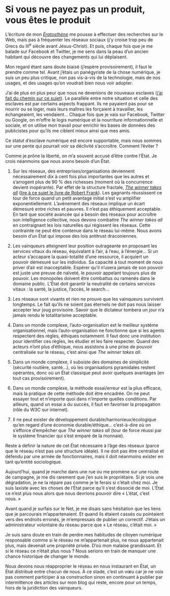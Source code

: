 # Si vous ne payez pas un produit, vous êtes le produit

L’écriture de mon [*Ératosthène*](https://tcrouzet.com/eratosthene-new/) me pousse à effectuer des recherches sur le Web, mais pas à fréquenter les réseaux sociaux (j’y croise trop peu de Grecs du III<sup>e</sup> siècle avant Jésus-Christ). Et puis, chaque fois que je me balade sur Facebook et Twitter, je me sens dans la peau d’un ancien habitant qui découvre des changements qui lui déplaisent.<span id="more-24920"></span>

Mon regard étant sans doute biaisé (j’espère provisoirement), il faut le prendre comme tel. Avant j’étais un panégyriste de la chose numérique, je suis un peu plus critique, non pas vis-à-vis de la technologie, mais de nos usages, et des usages qu’on voudrait bien nous voir adopter.

J’ai de plus en plus peur que nous ne devenions de nouveaux esclaves ([j’ai fait du chemin sur ce sujet](https://tcrouzet.com/2006/06/19/esclavage-20/)). Le parallèle entre notre situation et celle des esclaves est par certains aspects frappant. Ils ne payaient pas pour se nourrir ou se loger, mais leurs maîtres les forçaient à travailler, les échangeaient, les vendaient… Chaque fois que je vais sur Facebook, Twitter ou Google, on m’offre le logis numérique et la nourriture informationnelle et sociale, et on utilise mon travail pour enrichir les bases de données des publicistes pour qu’ils me ciblent mieux ainsi que mes amis.

Ce statut d’esclave numérique est encore supportable, mais nous sommes sur une pente qui pourrait voir sa déclivité s’accroître. Comment l’éviter ?

Comme je prône la liberté, on m’a souvent accusé d’être contre l’État. Je crois néanmoins que nous avons besoin d’un État.

1. Sur les réseaux, des entreprises/organisations deviennent nécessairement dix à cent fois plus importantes que les autres et s’arrogent plus de 90 % des richesses (moment où la concurrence devient inopérante). Par effet de la structure fractale, [*The winner takes all*](http://en.wikipedia.org/wiki/Winner-take-all) ([lire à ce sujet le livre de Robert Frank](http://www.amazon.fr/The-Winner-Take-All-Society-Much-More/dp/0140259953)). Les gagnants réussissent ce tour de force quand un petit avantage initial s’est vu amplifier exponentiellement. L’avènement des réseaux implique un écart démesuré entre riches et pauvres. Il n’est pas éthiquement acceptable. En tant que société avancée qui a besoin des réseaux pour accroître son intelligence collective, nous devons combattre *The winner takes all* en contraignant les lois naturelles qui régissent les réseaux. Cette contrainte ne peut être contenue dans le réseau lui-même. Nous avons besoin d’un État qui impose des lois antitrust draconiennes.

2. Les vainqueurs atteignent leur position outrageante en proposant les services vitaux du réseau, équivalant à l’air, à l’eau, à l’énergie… Si un acteur s’accapare la quasi-totalité d’une ressource, il acquiert un pouvoir démesuré sur les individus. Sa capacité à tout moment de nous priver d’air est inacceptable. Espérer qu’il n’usera jamais de son pouvoir est juste une preuve de naïveté, le pouvoir appelant toujours plus de pouvoir. Les monopoles doivent être combattus ou ramenés dans le domaine public. L’État doit garantir la neutralité de certains services vitaux : la santé, la justice, l’accès, le search…

3. Les réseaux sont vivants et rien ne prouve que les vainqueurs survivent longtemps. Le fait qu’ils ne soient pas éternels ne doit pas nous laisser accepter leur joug provisoire. Savoir que le dictateur tombera un jour n’a jamais rendu le totalitarisme acceptable.

4. Dans un monde complexe, l’auto-organisation est le meilleur système organisationnel, mais l’auto-organisation ne fonctionne que si les agents respectent des règles, éthiques notamment. Il faut donc une institution pour identifier ces règles, les étudier et les faire respecter. Quand des acteurs n’ont plus d’éthique, nous assistons à une prise de pouvoir centralisée sur le réseau, c’est ainsi que *The winner takes all*.

5. Dans un monde complexe, il subsiste des domaines de simplicité (sécurité routière, santé…), où les organisations pyramidales restent opérantes, donc où un État classique peut avoir quelques avantages (en tout cas provisoirement).

6. Dans un monde complexe, la méthode essai/erreur est la plus efficace, mais la pratique de cette méthode doit être encadrée. On ne peut essayer tout et n’importe quoi dans n’importe quelles conditions. Par ailleurs, quand un essai a du succès, il faut en favoriser la propagation (rôle du W3C sur internet).

7. Il ne peut exister de développement durable/harmonieux/écologique qu’en regard d’une économie durable/éthique… c’est-à-dire où on s’efforce d’empêcher que *The winner takes all* (tour de force réussi par le système financier qui s’est emparé de la monnaie).

Reste à définir la nature de cet État nécessaire à l’âge des réseaux (parce que le réseau n’est pas une structure idéale). Il ne doit pas être centralisé et défendu par une armée de fonctionnaires, mais il doit néanmoins exister en tant qu’entité sociologique.

Aujourd’hui, quand je marche dans une rue ou me promène sur une route de campagne, je me dis rarement que j’en suis le propriétaire. Si je vois une dégradation, je ne la répare pas comme je le ferais si c’était chez moi. Je suis laxiste avec les choses de l’État parce qu’il s’est dissocié de moi. L’État ce n’est plus nous alors que nous devrions pouvoir dire « L’état, c’est nous. »

Avant quand je surfais sur le Net, je me disais sans hésitation que les liens que je parcourais m’appartenaient. Et quand ils étaient cassés ou pointaient vers des endroits erronés, je m’empressais de publier un correctif. J’étais un administrateur volontaire du réseau parce que « Le réseau, c’était moi. »

Je suis sans doute en train de perdre mes habitudes de citoyen numérique responsable comme si le réseau ne m’appartenait plus, ne nous appartenait plus, mais devenait une propriété privée. D’où mon malaise grandissant. Et si le réseau ce n’était plus nous ? Nous serions en train de manquer une chance historique de changer le monde.

Nous devons nous réapproprier le réseau en nous instaurant en État, un État distribué entre chacun de nous. À ce stade, c’est un vœu car je ne vois pas comment participer à sa construction sinon en continuant à publier par intermittence des articles sur mon blog qui reste, encore pour un temps, hors de la juridiction des vainqueurs.